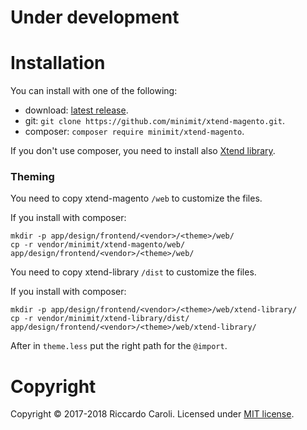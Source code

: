
# Under development

# Installation

You can install with one of the following:
* download: [latest release](https://github.com/minimit/xtend-magento/releases/latest).
* git: `git clone https://github.com/minimit/xtend-magento.git`.
* composer: `composer require minimit/xtend-magento`.

If you don't use composer, you need to install also [Xtend library](https://github.com/minimit/xtend-library#installation).

### Theming

You need to copy xtend-magento `/web` to customize the files.

If you install with composer:
```
mkdir -p app/design/frontend/<vendor>/<theme>/web/
cp -r vendor/minimit/xtend-magento/web/ app/design/frontend/<vendor>/<theme>/web/
```

You need to copy xtend-library `/dist` to customize the files.

If you install with composer:
```
mkdir -p app/design/frontend/<vendor>/<theme>/web/xtend-library/
cp -r vendor/minimit/xtend-library/dist/ app/design/frontend/<vendor>/<theme>/web/xtend-library/
```

After in `theme.less` put the right path for the `@import`.

# Copyright

Copyright © 2017-2018 Riccardo Caroli. Licensed under [MIT license](http://www.opensource.org/licenses/mit-license.php).

